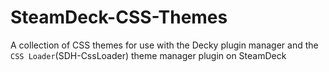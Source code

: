 # SteamDeck-CSS-Themes
A collection of CSS themes for use with the Decky plugin manager and the `CSS Loader`(SDH-CssLoader) theme manager plugin on SteamDeck
